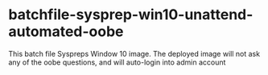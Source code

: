 # batchfile-sysprep-win10-unattend-automated-oobe
This batch file Syspreps Window 10 image.  The deployed image will not ask any of the oobe questions, and will auto-login into admin account
